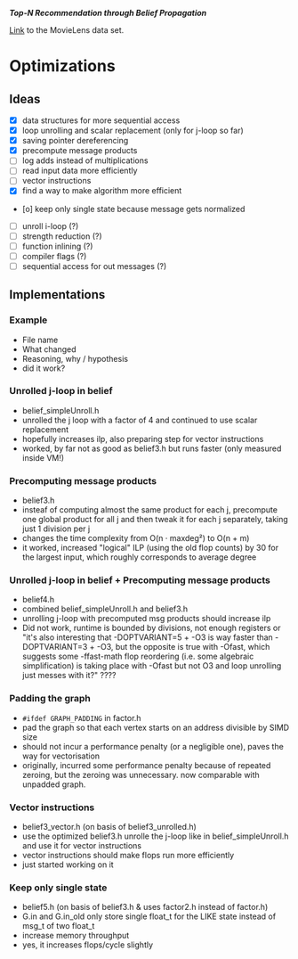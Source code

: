 ***Top-N Recommendation through Belief Propagation***

[Link](https://grouplens.org/datasets/movielens/) to the MovieLens data set.


# Optimizations

## Ideas
- [x] data structures for more sequential access
- [x] loop unrolling and scalar replacement (only for j-loop so far)
- [x] saving pointer dereferencing
- [x] precompute message products
- [ ] log adds instead of multiplications
- [ ] read input data more efficiently
- [ ] vector instructions
- [x] find a way to make algorithm more efficient
- [o] keep only single state because message gets normalized
- [ ] unroll i-loop (?)
- [ ] strength reduction (?)
- [ ] function inlining (?)
- [ ] compiler flags (?)
- [ ] sequential access for out messages (?)

## Implementations

### Example
- File name
- What changed
- Reasoning, why / hypothesis 
- did it work?

### Unrolled j-loop in belief
- belief_simpleUnroll.h
- unrolled the j loop with a factor of 4 and continued to use scalar replacement
- hopefully increases ilp, also preparing step for vector instructions
- worked, by far not as good as belief3.h but runs faster (only measured inside VM!)

### Precomputing message products
- belief3.h
- insteaf of computing almost the same product for each j, precompute one global product for all j and then tweak it for each j separately, taking just 1 division per j
- changes the time complexity from O(n · maxdeg²) to O(n + m)
- it worked, increased "logical" ILP (using the old flop counts) by 30 for the largest input, which roughly corresponds to average degree

### Unrolled j-loop in belief + Precomputing message products
- belief4.h
- combined belief_simpleUnroll.h and belief3.h
- unrolling j-loop with precomputed msg products should increase ilp
- Did not work, runtime is bounded by divisions, not enough registers or "it's also interesting that -DOPTVARIANT=5 + -O3 is way faster than -DOPTVARIANT=3 + -O3, but the opposite is true with -Ofast, which suggests some -ffast-math flop reordering (i.e. some algebraic simplification) is taking place with -Ofast but not O3 and loop unrolling just messes with it?" ????

### Padding the graph
- `#ifdef GRAPH_PADDING` in factor.h
- pad the graph so that each vertex starts on an address divisible by SIMD size
- should not incur a performance penalty (or a negligible one), paves the way for vectorisation
- originally, incurred some performance penalty because of repeated zeroing, but the zeroing was unnecessary. now comparable with unpadded graph.

### Vector instructions
- belief3_vector.h (on basis of belief3_unrolled.h)
- use the optimized belief3.h unrolle the j-loop like in belief_simpleUnroll.h and use it for vector instructions
- vector instructions should make flops run more efficiently
- just started working on it

### Keep only single state
- belief5.h (on basis of belief3.h & uses factor2.h instead of factor.h)
- G.in and G.in_old only store single float_t for the LIKE state instead of msg_t of two float_t
- increase memory throughput
- yes, it increases flops/cycle slightly 